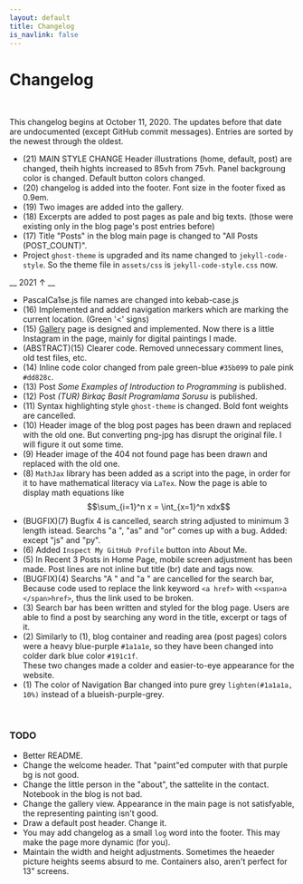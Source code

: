 ```yaml
---
layout: default
title: Changelog
is_navlink: false
---
```


# Changelog

<br>

This changelog begins at October 11, 2020. The updates before that date are undocumented (except GitHub commit messages). Entries are sorted by the newest through the oldest.

<!--<span id="entryCount"></span> entries are displaying.-->

- (21) MAIN STYLE CHANGE Header illustrations (home, default, post) are changed, theih hights increased to 85vh from 75vh. Panel backgroung color is changed. Default button colors changed.
- (20) changelog is added into the footer. Font size in the footer fixed as 0.9em.  
- (19) Two images are added into the gallery.
- (18) Excerpts are added to post pages as pale and big texts. (those were existing only in the blog page's post entries before)
- (17) Title "Posts" in the blog main page is changed to "All Posts (POST_COUNT)".
- Project `ghost-theme` is upgraded and its name changed to `jekyll-code-style`. So the theme file in `assets/css` is `jekyll-code-style.css` now.

__ 2021 &uarr; __

- PascalCa1se.js file names are changed into kebab-case.js
- (16) Implemented and added navigation markers which are marking the current location. (Green '<' signs)
- (15) [Gallery](/gallery) page is designed and implemented. Now there is a little Instagram in the page, mainly for digital paintings I made.
- (ABSTRACT)(15) Clearer code. Removed unnecessary comment lines, old test files, etc.
- (14) Inline code color changed from pale green-blue `#35b099` to pale pink `#dd828c`.
- (13) Post *Some Examples of Introduction to Programming* is published.
- (12) Post *(TUR) Birkaç Basit Programlama Sorusu* is published.
- (11) Syntax highlighting style `ghost-theme` is changed. Bold font weights are cancelled.
- (10) Header image of the blog post pages has been drawn and replaced with the old one. But converting png-jpg has disrupt the original file. I will figure it out some time.
- (9) Header image of the 404 not found page has been drawn and replaced with the old one.
- (8) `MathJax` library has been added as a script into the page, in order for it to have mathematical literacy via `LaTex`. Now the page is able to display math equations like $$\sum_{i=1}^n x = \int_{x=1}^n xdx$$
- (BUGFIX)(7) Bugfix 4 is cancelled, search string adjusted to minimum 3 length istead. Searchs "a ", "as" and "or" comes up with a bug. Added: except "js" and "py".
- (6) Added `Inspect My GitHub Profile` button into About Me.
- (5) In Recent 3 Posts in Home Page, mobile screen adjustment has been made. Post lines are not inline but title (br) date and tags now.
- (BUGFIX)(4) Searchs "A " and "a " are cancelled for the search bar, Because code used to replace the link keyword `<a href>` with `<<span>a </span>href>`, thus the link used to be broken.
- (3) Search bar has been written and styled for the blog page. Users are able to find a post by searching any word in the title, excerpt or tags of it.
- (2) Similarly to (1), blog container and reading area (post pages) colors were a heavy blue-purple `#1a1a1e`, so they have been changed into colder dark blue color `#191c1f`.<br>These two changes made a colder and easier-to-eye appearance for the website.
- (1) The color of Navigation Bar changed into pure grey `lighten(#1a1a1a, 10%)` instead of a blueish-purple-grey. 

<br>

### TODO

- Better README.
- Change the welcome header. That "paint"ed computer with that purple bg is not good. 
- Change the little person in the "about", the sattelite in the contact. Notebook in the blog is not bad.
- Change the gallery view. Appearance in the main page is not satisfyable, the representing painting isn't good. 
- Draw a default post header. Change it.
- You may add changelog as a small `log` word into the footer. This may make the page more dynamic (for you).
- Maintain the width and height adjustments. Sometimes the heaeder picture heights seems absurd to me. Containers also, aren't perfect for 13" screens. 

<!--
<script>
window.addEventListener('DOMContentLoaded', (event) => {
    var count = document.querySelectorAll('li').length
    document.querySelector('#entryCount').textContent = count
})
</script>
-->
